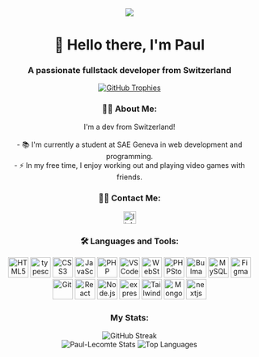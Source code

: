<div  align="center">
  <img src="https://visitor-badge.laobi.icu/badge?page_id=Paul-Lecomte.Paul-Lecomte&" />
</div>

<h1 align="center">👋 Hello there, I'm Paul</h1>
<h3 align="center">A passionate fullstack developer from Switzerland</h3>

<p align="center">
  <a href="https://github.com/ryo-ma/github-profile-trophy">
    <img src="https://github-profile-trophy.vercel.app/?username=Paul-Lecomte" alt="GitHub Trophies">
  </a>
</p>

<h3 align="center">👩‍💻 About Me:</h3>

<p align="center">
  I'm a dev from Switzerland!<br><br>
  - 📚 I'm currently a student at SAE Geneva in web development and programming.<br>
  - ⚡ In my free time, I enjoy working out and playing video games with friends.
</p>

<h3 align="center">👩‍💻 Contact Me:</h3>

<div align="center">
  <a href="https://ch.linkedin.com/in/paul-lecomte-539b46216" target="_blank">
    <img src="https://img.shields.io/static/v1?message=LinkedIn&logo=linkedin&label=&color=0077B5&logoColor=white&labelColor=&style=for-the-badge" height="25" alt="linkedin logo"  />
  </a>
</div>

<h3 align="center">🛠 Languages and Tools:</h3>

<div align="center">
  <img src="https://cdn.jsdelivr.net/gh/devicons/devicon/icons/html5/html5-original.svg" height="40" alt="HTML5" />
  <img src="https://cdn.jsdelivr.net/gh/devicons/devicon/icons/typescript/typescript-original.svg" height="40" alt="typescript" />
  <img src="https://cdn.jsdelivr.net/gh/devicons/devicon/icons/css3/css3-original.svg" height="40" alt="CSS3" />
  <img src="https://cdn.jsdelivr.net/gh/devicons/devicon/icons/javascript/javascript-original.svg" height="40" alt="JavaScript" />
  <img src="https://cdn.jsdelivr.net/gh/devicons/devicon/icons/php/php-original.svg" height="40" alt="PHP" />
  <img src="https://cdn.jsdelivr.net/gh/devicons/devicon/icons/vscode/vscode-original.svg" height="40" alt="VSCode" />
  <img src="https://cdn.jsdelivr.net/gh/devicons/devicon/icons/webstorm/webstorm-original.svg" height="40" alt="WebStorm" />
  <img src="https://cdn.jsdelivr.net/gh/devicons/devicon/icons/phpstorm/phpstorm-original.svg" height="40" alt="PHPStorm" />
  <img src="https://cdn.jsdelivr.net/gh/devicons/devicon/icons/bulma/bulma-plain.svg" height="40" alt="Bulma" />
  <img src="https://cdn.jsdelivr.net/gh/devicons/devicon/icons/mysql/mysql-original.svg" height="40" alt="MySQL" />
  <img src="https://cdn.jsdelivr.net/gh/devicons/devicon/icons/figma/figma-original.svg" height="40" alt="Figma" />
  <img src="https://cdn.jsdelivr.net/gh/devicons/devicon/icons/git/git-original.svg" height="40" alt="Git" />
  <img src="https://cdn.jsdelivr.net/gh/devicons/devicon/icons/react/react-original.svg" height="40" alt="React" />
  <img src="https://cdn.jsdelivr.net/gh/devicons/devicon/icons/nodejs/nodejs-original.svg" height="40" alt="Node.js" />
  <img src="https://cdn.jsdelivr.net/gh/devicons/devicon/icons/express/express-original.svg" height="40" alt="express" />
  <img src="https://cdn.jsdelivr.net/gh/devicons/devicon/icons/tailwindcss/tailwindcss-original-wordmark.svg" height="40" alt="Tailwind CSS" />
  <img src="https://cdn.jsdelivr.net/gh/devicons/devicon/icons/mongodb/mongodb-original.svg" height="40" alt="MongoDB" />
  <img src="https://cdn.jsdelivr.net/gh/devicons/devicon/icons/nextjs/nextjs-original.svg" height="40" alt="nextjs" />
</div>

<h3 align="center">My Stats:</h3>

<div align="center">
  <img src="https://github-readme-streak-stats.herokuapp.com/?user=Paul-Lecomte&theme=dark&hide_border=true" alt="GitHub Streak" />
</div>

<div align="center">
  <img src="https://github-readme-stats.vercel.app/api?username=Paul-Lecomte&theme=dark&show_icons=true&hide_border=true&count_private=true" alt="Paul-Lecomte Stats" />
  <img src="https://github-readme-stats.vercel.app/api/top-langs?username=Paul-Lecomte&show_icons=true&locale=en&layout=compact&theme=dark&hide_border=true" alt="Top Languages" />
</div>
